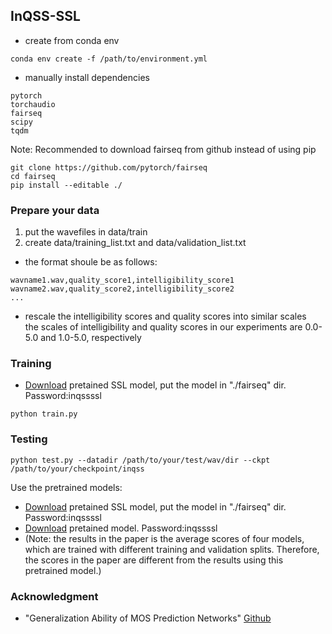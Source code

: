 ## InQSS-SSL

* create from conda env
```
conda env create -f /path/to/environment.yml
```
* manually install dependencies 
```
pytorch
torchaudio
fairseq 
scipy
tqdm 
```

Note: Recommended to download fairseq from github instead of using pip
```
git clone https://github.com/pytorch/fairseq
cd fairseq
pip install --editable ./
```

### Prepare your data

1. put the wavefiles in data/train
2. create data/training_list.txt and data/validation_list.txt
* the format shoule be as follows:
```
wavname1.wav,quality_score1,intelligibility_score1
wavname2.wav,quality_score2,intelligibility_score2
...
```
* rescale the intelligibility scores and quality scores into similar scales       
  the scales of intelligibility and quality scores in our experiments are 0.0-5.0 and 1.0-5.0, respectively
  
### Training

* [Download](http://gofile.me/6PGhz/HSNnJMlO7) pretained SSL model, put the model in "./fairseq" dir. Password:inqssssl


```
python train.py
```

### Testing
```
python test.py --datadir /path/to/your/test/wav/dir --ckpt /path/to/your/checkpoint/inqss
```
Use the pretrained models:
* [Download](http://gofile.me/6PGhz/HSNnJMlO7) pretained SSL model, put the model in "./fairseq" dir. Password:inqssssl
* [Download](http://gofile.me/6PGhz/dIUZjJPq1) pretained model. Password:inqssssl
* (Note: the results in the paper is the average scores of four models, which are trained with different training and validation splits. Therefore, the scores in the paper are different from the results using this pretrained model.)

### Acknowledgment
* "Generalization Ability of MOS Prediction Networks" [Github](https://github.com/nii-yamagishilab/mos-finetune-ssl)
